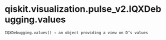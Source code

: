 # qiskit.visualization.pulse\_v2.IQXDebugging.values

`IQXDebugging.values() → an object providing a view on D’s values`
